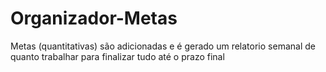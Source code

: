 # Organizador-Metas
 Metas (quantitativas) são adicionadas e é gerado um relatorio semanal de quanto trabalhar para finalizar tudo até o prazo final
